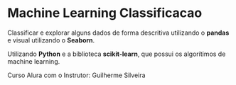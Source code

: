 # Machine Learning Classificacao


Classificar e explorar alguns dados de forma descritiva utilizando o **pandas** e visual utilizando o **Seaborn**.

Utilizando **Python** e a biblioteca **scikit-learn**, que possui os algorítimos de machine learning. 


Curso Alura com o Instrutor: Guilherme Silveira


